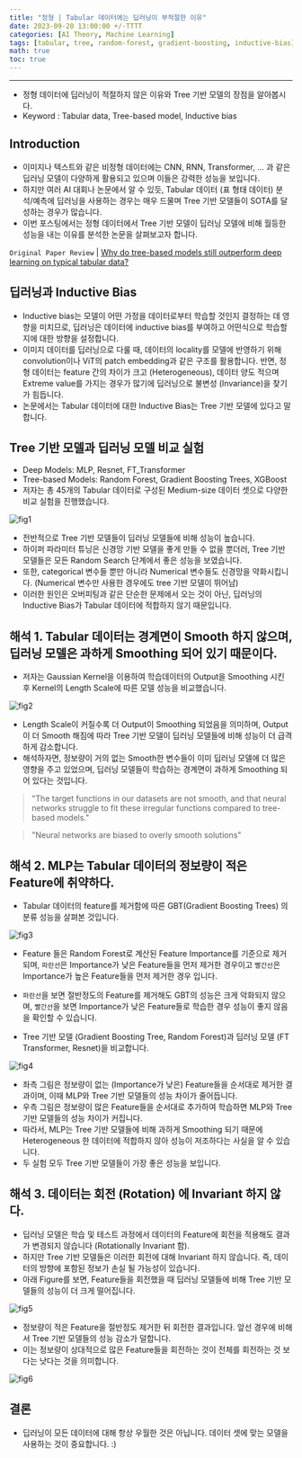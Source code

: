 ```yaml
---
title: "정형 | Tabular 데이터에는 딥러닝이 부적절한 이유"
date: 2023-09-20 13:00:00 +/-TTTT
categories: [AI Theory, Machine Learning]
tags: [tabular, tree, random-forest, gradient-boosting, inductive-bias]
math: true
toc: true
---
```



------------------------
- 정형 데이터에 딥러닝이 적절하지 않은 이유와 Tree 기반 모델의 장점을 알아봅시다.
- Keyword : Tabular data, Tree-based model, Inductive bias


## **Introduction**
- 이미지나 텍스트와 같은 비정형 데이터에는 CNN, RNN, Transformer, ... 과 같은 딥러닝 모델이 다양하게 활용되고 있으며 이들은 강력한 성능을 보입니다.
- 하지만 여러 AI 대회나 논문에서 알 수 있듯, Tabular 데이터 (표 형태 데이터) 분석/예측에 딥러닝을 사용하는 경우는 매우 드물며 Tree 기반 모델들이 SOTA를 달성하는 경우가 많습니다. 
- 이번 포스팅에서는 정형 데이터에서 Tree 기반 모델이 딥러닝 모델에 비해 월등한 성능을 내는 이유를 분석한 논문을 살펴보고자 합니다.

`Original Paper Review` 
| [Why do tree-based models still outperform deep learning on typical tabular data?](https://github.com/standing-o/Machine_Learning_Paper_Review/issues/19)

## **딥러닝과 Inductive Bias**
- Inductive bias는 모델이 어떤 가정을 데이터로부터 학습할 것인지 결정하는 데 영향을 미치므로, 딥러닝은 데이터에 inductive bias를 부여하고 어떤식으로 학습할지에 대한 방향을 설정합니다.
- 이미지 데이터를 딥러닝으로 다룰 때, 데이터의 locality를 모델에 반영하기 위해 convolution이나 ViT의 patch embedding과 같은 구조를 활용합니다. 반면, 정형 데이터는 feature 간의 차이가 크고 (Heterogeneous), 
데이터 양도 적으며 Extreme value를 가지는 경우가 많기에 딥러닝으로 불변성 (Invariance)을 찾기가 힘듭니다.
- 논문에서는 Tabular 데이터에 대한 Inductive Bias는 Tree 기반 모델에 있다고 말합니다.

## **Tree 기반 모델과 딥러닝 모델 비교 실험**
- Deep Models: MLP, Resnet, FT_Transformer
- Tree-based Models: Random Forest, Gradient Boosting Trees, XGBoost
- 저자는 총 45개의 Tabular 데이터로 구성된 Medium-size 데이터 셋으로 다양한 비교 실험을 진행했습니다.

![fig1](/assets/img/for_post/20230920-1.png)

- 전반적으로 Tree 기반 모델들이 딥러닝 모델들에 비해 성능이 높습니다. 
- 하이퍼 파라미터 튜닝은 신경망 기반 모델을 좋게 만들 수 없을 뿐더러, Tree 기반 모델들은 모든 Random Search 단계에서 좋은 성능을 보였습니다.
- 또한, categorical 변수들 뿐만 아니라 Numerical 변수들도 신경망을 약화시킵니다. (Numerical 변수만 사용한 경우에도 tree 기반 모델이 뛰어남)
- 이러한 원인은 오버피팅과 같은 단순한 문제에서 오는 것이 아닌, 딥러닝의 Inductive Bias가 Tabular 데이터에 적합하지 않기 때문입니다.


## **해석 1. Tabular 데이터는 경계면이 Smooth 하지 않으며, 딥러닝 모델은 과하게 Smoothing 되어 있기 때문이다.**
- 저자는 Gaussian Kernel을 이용하여 학습데이터의 Output을 Smoothing 시킨 후 Kernel의 Length Scale에 따른 모델 성능을 비교했습니다. 

![fig2](/assets/img/for_post/20230920-2.png)

- Length Scale이 커질수록 더 Output이 Smoothing 되었음을 의미하며, Output이 더 Smooth 해짐에 따라 Tree 기반 모델이 딥러닝 모델들에 비해 성능이 더 급격하게 감소합니다. 
- 해석하자면, 정보량이 거의 없는 Smooth한 변수들이 이미 딥러닝 모델에 더 많은 영향을 주고 있었으며, 딥러닝 모델들이 학습하는 경계면이 과하게 Smoothing 되어 있다는 것입니다.

> "The target functions in our datasets are not smooth, and that neural networks struggle to fit these irregular functions compared to tree-based models."

> "Neural networks are biased to overly smooth solutions"

## **해석 2. MLP는 Tabular 데이터의 정보량이 적은 Feature에 취약하다.**
- Tabular 데이터의 feature를 제거함에 따른 GBT(Gradient Boosting Trees) 의 분류 성능을 살펴본 것입니다.

![fig3](/assets/img/for_post/20230920-3.png)

- Feature 들은 Random Forest로 계산된 Feature Importance를 기준으로 제거되며, `파란선`은 Importance가 낮은 Feature들을 먼저 제거한 경우이고 `빨간선`은 Importance가 높은 Feature들을 먼저 제거한 경우 입니다.
- `파란선`을 보면 절반정도의 Feature를 제거해도 GBT의 성능은 크게 악화되지 않으며, `빨간선`을 보면 Importance가 낮은 Feature들로 학습한 경우 성능이 좋지 않음을 확인할 수 있습니다.

- Tree 기반 모델 (Gradient Boosting Tree, Random Forest)과 딥러닝 모델 (FT Transformer, Resnet)을 비교합니다.

![fig4](/assets/img/for_post/20230920-4.png)

- 좌측 그림은 정보량이 없는 (Importance가 낮은) Feature들을 순서대로 제거한 결과이며, 이때 MLP와 Tree 기반 모델들의 성능 차이가 줄어듭니다.
- 우측 그림은 정보량이 많은 Feature들을 순서대로 추가하여 학습하면 MLP와 Tree 기반 모델들의 성능 차이가 커집니다.
- 따라서, MLP는 Tree 기반 모델들에 비해 과하게 Smoothing 되기 때문에 Heterogeneous 한 데이터에 적합하지 않아 성능이 저조하다는 사실을 알 수 있습니다.
- 두 실험 모두 Tree 기반 모델들이 가장 좋은 성능을 보입니다.

## **해석 3. 데이터는 회전 (Rotation) 에 Invariant 하지 않다.**
- 딥러닝 모델은 학습 및 테스트 과정에서 데이터의 Feature에 회전을 적용해도 결과가 변경되지 않습니다 (Rotationally Invariant 함).
- 하지만 Tree 기반 모델들은 이러한 회전에 대해 Invariant 하지 않습니다. 즉, 데이터의 방향에 포함된 정보가 손실 될 가능성이 있습니다.
- 아래 Figure를 보면, Feature들을 회전했을 때 딥러닝 모델들에 비해 Tree 기반 모델들의 성능이 더 크게 떨어집니다. 

![fig5](/assets/img/for_post/20230920-5.png)

- 정보량이 적은 Feature을 절반정도 제거한 뒤 회전한 결과입니다. 앞선 경우에 비해서 Tree 기반 모델들의 성능 감소가 덜합니다. 
- 이는 정보량이 상대적으로 많은 Feature들을 회전하는 것이 전체를 회전하는 것 보다는 낫다는 것을 의미합니다.

![fig6](/assets/img/for_post/20230920-6.png)

## **결론**
- 딥러닝이 모든 데이터에 대해 항상 우월한 것은 아닙니다. 데이터 셋에 맞는 모델을 사용하는 것이 중요합니다. :)
